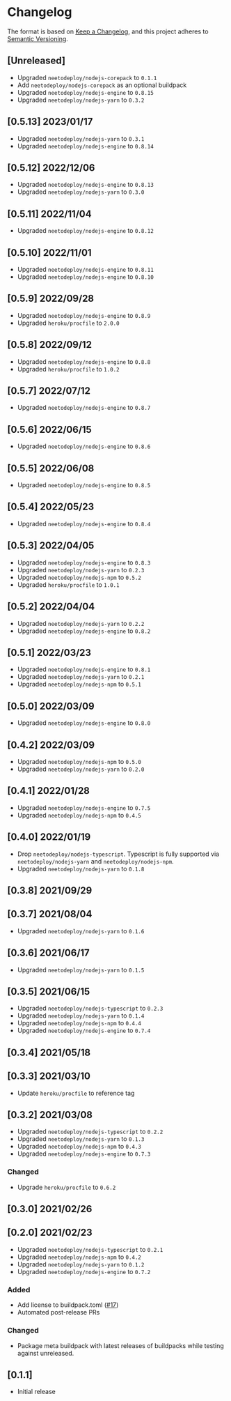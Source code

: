 # Changelog
The format is based on [Keep a Changelog](https://keepachangelog.com/en/1.0.0/),
and this project adheres to [Semantic Versioning](https://semver.org/spec/v2.0.0.html).

## [Unreleased]
* Upgraded `neetodeploy/nodejs-corepack` to `0.1.1`
* Add `neetodeploy/nodejs-corepack` as an optional buildpack
* Upgraded `neetodeploy/nodejs-engine` to `0.8.15`
* Upgraded `neetodeploy/nodejs-yarn` to `0.3.2`

## [0.5.13] 2023/01/17
* Upgraded `neetodeploy/nodejs-yarn` to `0.3.1`
* Upgraded `neetodeploy/nodejs-engine` to `0.8.14`

## [0.5.12] 2022/12/06
* Upgraded `neetodeploy/nodejs-engine` to `0.8.13`
* Upgraded `neetodeploy/nodejs-yarn` to `0.3.0`

## [0.5.11] 2022/11/04
* Upgraded `neetodeploy/nodejs-engine` to `0.8.12`

## [0.5.10] 2022/11/01
* Upgraded `neetodeploy/nodejs-engine` to `0.8.11`
* Upgraded `neetodeploy/nodejs-engine` to `0.8.10`

## [0.5.9] 2022/09/28
* Upgraded `neetodeploy/nodejs-engine` to `0.8.9`
* Upgraded `heroku/procfile` to `2.0.0`

## [0.5.8] 2022/09/12
* Upgraded `neetodeploy/nodejs-engine` to `0.8.8`
* Upgraded `heroku/procfile` to `1.0.2`

## [0.5.7] 2022/07/12
* Upgraded `neetodeploy/nodejs-engine` to `0.8.7`

## [0.5.6] 2022/06/15
* Upgraded `neetodeploy/nodejs-engine` to `0.8.6`

## [0.5.5] 2022/06/08
* Upgraded `neetodeploy/nodejs-engine` to `0.8.5`

## [0.5.4] 2022/05/23
* Upgraded `neetodeploy/nodejs-engine` to `0.8.4`

## [0.5.3] 2022/04/05
* Upgraded `neetodeploy/nodejs-engine` to `0.8.3`
* Upgraded `neetodeploy/nodejs-yarn` to `0.2.3`
* Upgraded `neetodeploy/nodejs-npm` to `0.5.2`
* Upgraded `heroku/procfile` to `1.0.1`

## [0.5.2] 2022/04/04
* Upgraded `neetodeploy/nodejs-yarn` to `0.2.2`
* Upgraded `neetodeploy/nodejs-engine` to `0.8.2`

## [0.5.1] 2022/03/23
* Upgraded `neetodeploy/nodejs-engine` to `0.8.1`
* Upgraded `neetodeploy/nodejs-yarn` to `0.2.1`
* Upgraded `neetodeploy/nodejs-npm` to `0.5.1`

## [0.5.0] 2022/03/09
* Upgraded `neetodeploy/nodejs-engine` to `0.8.0`

## [0.4.2] 2022/03/09
* Upgraded `neetodeploy/nodejs-npm` to `0.5.0`
* Upgraded `neetodeploy/nodejs-yarn` to `0.2.0`

## [0.4.1] 2022/01/28
* Upgraded `neetodeploy/nodejs-engine` to `0.7.5`
* Upgraded `neetodeploy/nodejs-npm` to `0.4.5`

## [0.4.0] 2022/01/19
* Drop `neetodeploy/nodejs-typescript`. Typescript is fully supported via `neetodeploy/nodejs-yarn` and `neetodeploy/nodejs-npm`.
* Upgraded `neetodeploy/nodejs-yarn` to `0.1.8`

## [0.3.8] 2021/09/29

## [0.3.7] 2021/08/04
* Upgraded `neetodeploy/nodejs-yarn` to `0.1.6`

## [0.3.6] 2021/06/17
* Upgraded `neetodeploy/nodejs-yarn` to `0.1.5`

## [0.3.5] 2021/06/15
* Upgraded `neetodeploy/nodejs-typescript` to `0.2.3`
* Upgraded `neetodeploy/nodejs-yarn` to `0.1.4`
* Upgraded `neetodeploy/nodejs-npm` to `0.4.4`
* Upgraded `neetodeploy/nodejs-engine` to `0.7.4`

## [0.3.4] 2021/05/18

## [0.3.3] 2021/03/10
* Update `heroku/procfile` to reference tag

## [0.3.2] 2021/03/08
* Upgraded `neetodeploy/nodejs-typescript` to `0.2.2`
* Upgraded `neetodeploy/nodejs-yarn` to `0.1.3`
* Upgraded `neetodeploy/nodejs-npm` to `0.4.3`
* Upgraded `neetodeploy/nodejs-engine` to `0.7.3`
### Changed
* Upgrade `heroku/procfile` to `0.6.2`

## [0.3.0] 2021/02/26

## [0.2.0] 2021/02/23
* Upgraded `neetodeploy/nodejs-typescript` to `0.2.1`
* Upgraded `neetodeploy/nodejs-npm` to `0.4.2`
* Upgraded `neetodeploy/nodejs-yarn` to `0.1.2`
* Upgraded `neetodeploy/nodejs-engine` to `0.7.2`
### Added
* Add license to buildpack.toml ([#17](https://github.com/heroku/buildpacks-node/pull/17))
* Automated post-release PRs
### Changed
* Package meta buildpack with latest releases of buildpacks while testing against unreleased.

## [0.1.1]
* Initial release
